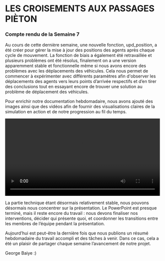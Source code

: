 # LES CROISEMENTS AUX PASSAGES PIÈTON

### Compte rendu de la Semaine 7

Au cours de cette dernière semaine, une nouvelle fonction, upd_position, a été créer pour gérer la mise à jour des positions des agents après chaque cycle de mouvement. La fonction de biais a également été retravaillée et plusieurs problèmes ont été résolus, finalement on a une version apparemment stable et fonctionnelle même si nous avons encore des problèmes avec les déplacements des véhicules. Cela nous permet de commencer à expérimenter avec différents paramètres afin d'observer les déplacements des agents vers leurs points d’arrivée respectifs et d’en tirer des conclusions tout en essayant encore de trouver une solution au problème de déplacement des véhicules.

Pour enrichir notre documentation hebdomadaire, nous avons ajouté des images ainsi que des vidéos afin de fournir des visualisations claires de la simulation en action et de notre progression au fil du temps.


<style>
  .responsive-video {
    width: 100%;
    height: auto;
    max-width: 100%;
  }
</style>

<video class="responsive-video" controls>
  <source src="https://are2dynamic.github.io/are2dynamic_2025.github.io/Enregistrement%20de%20l%C3%A9cran%202025-04-21%20222401.mp4" type="video/mp4">
</video>




La partie technique étant désormais relativement stable, nous pouvons désormais nous concentrer sur la présentation. Le PowerPoint est presque terminé, mais il reste encore du travail : nous devons finaliser nos interventions, décider qui présente quoi, et coordonner les transitions entre les membres de l’équipe pendant la présentation. 

Aujourd’hui est peut-être la dernière fois que nous publions un résumé hebdomadaire du travail accompli et des tâches à venir. Dans ce cas, cela a été un plaisir de partager chaque semaine l’avancement de notre projet.

George Baiye :)
